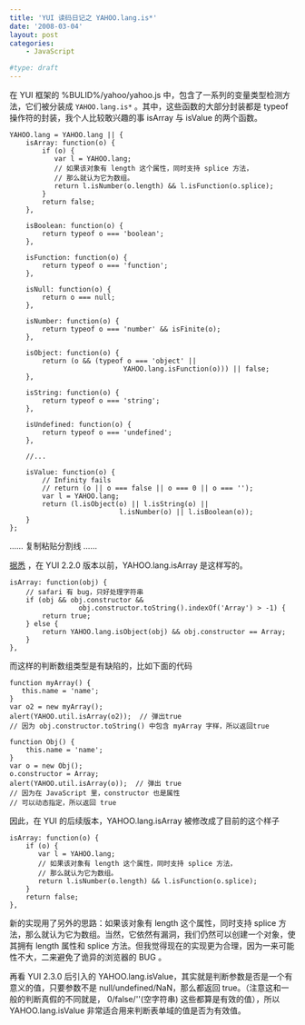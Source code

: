 ```yaml
---
title: 'YUI 读码日记之 YAHOO.lang.is*'
date: '2008-03-04'
layout: post
categories:
    - JavaScript

#type: draft
---
```


在 YUI 框架的 %BULID%/yahoo/yahoo.js 中，包含了一系列的变量类型检测方法，它们被分装成 `YAHOO.lang.is*` 。其中，这些函数的大部分封装都是 typeof 操作符的封装，我个人比较敢兴趣的事 isArray 与 isValue 的两个函数。

```
YAHOO.lang = YAHOO.lang || {
    isArray: function(o) { 
        if (o) {
           var l = YAHOO.lang;
           // 如果该对象有 length 这个属性，同时支持 splice 方法，
           // 那么就认为它为数组。
           return l.isNumber(o.length) && l.isFunction(o.splice);
        }
        return false;
    },

    isBoolean: function(o) {
        return typeof o === 'boolean';
    },

    isFunction: function(o) {
        return typeof o === 'function';
    },
        
    isNull: function(o) {
        return o === null;
    },
        
    isNumber: function(o) {
        return typeof o === 'number' && isFinite(o);
    },
      
    isObject: function(o) {
        return (o && (typeof o === 'object' || 
                            YAHOO.lang.isFunction(o))) || false;
    },
        
    isString: function(o) {
        return typeof o === 'string';
    },
        
    isUndefined: function(o) {
        return typeof o === 'undefined';
    },
    
    //...

    isValue: function(o) {
        // Infinity fails
        // return (o || o === false || o === 0 || o === '');
        var l = YAHOO.lang;
        return (l.isObject(o) || l.isString(o) || 
                           l.isNumber(o) || l.isBoolean(o));
    }
};
```

…… 复制粘贴分割线 ……

 [据悉](http://design.alibaba-inc.com/?q=node/701) ，在 YUI 2.2.0 版本以前，YAHOO.lang.isArray 是这样写的。

```
isArray: function(obj) { 
    // safari 有 bug，只好处理字符串
    if (obj && obj.constructor && 
                 obj.constructor.toString().indexOf('Array') > -1) {  
        return true;  
    } else {
        return YAHOO.lang.isObject(obj) && obj.constructor == Array;  
    }  
},
```

而这样的判断数组类型是有缺陷的，比如下面的代码

```
function myArray() {
   this.name = 'name';  
}  
var o2 = new myArray();  
alert(YAHOO.util.isArray(o2));  // 弹出true  
// 因为 obj.constructor.toString() 中包含 myArray 字样，所以返回true  
  
function Obj() {  
    this.name = 'name';  
}  
var o = new Obj();  
o.constructor = Array;
alert(YAHOO.util.isArray(o));  // 弹出 true  
// 因为在 JavaScript 里，constructor 也是属性
// 可以动态指定，所以返回 true
```

因此，在 YUI 的后续版本，YAHOO.lang.isArray 被修改成了目前的这个样子

```
isArray: function(o) { 
    if (o) {
       var l = YAHOO.lang;
       // 如果该对象有 length 这个属性，同时支持 splice 方法，
       // 那么就认为它为数组。
       return l.isNumber(o.length) && l.isFunction(o.splice);
    }
    return false;
},
```

新的实现用了另外的思路：如果该对象有 length 这个属性，同时支持 splice 方法，那么就认为它为数组。当然，它依然有漏洞，我们仍然可以创建一个对象，使其拥有 length 属性和 splice 方法。但我觉得现在的实现更为合理，因为一来可能性不大，二来避免了诡异的浏览器的 BUG 。

再看 YUI 2.3.0 后引入的 YAHOO.lang.isValue，其实就是判断参数是否是一个有意义的值，只要参数不是 null/undefined/NaN，那么都返回 true。（注意这和一般的判断真假的不同就是， 0/false/''(空字符串) 这些都算是有效的值），所以 YAHOO.lang.isValue 非常适合用来判断表单域的值是否为有效值。
